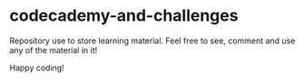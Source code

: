 # codecademy-and-challenges
Repository use to store learning material.
Feel free to see, comment and use any of the material in it!

Happy coding!

